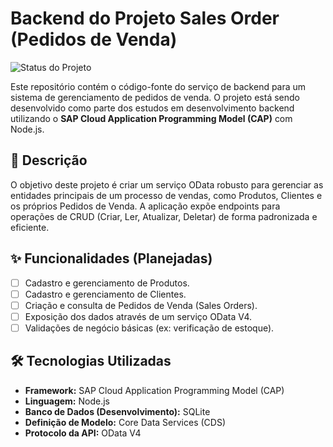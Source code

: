 # Backend do Projeto Sales Order (Pedidos de Venda)

![Status do Projeto](https://img.shields.io/badge/status-em%20desenvolvimento-yellow)

Este repositório contém o código-fonte do serviço de backend para um sistema de gerenciamento de pedidos de venda. O projeto está sendo desenvolvido como parte dos estudos em desenvolvimento backend utilizando o **SAP Cloud Application Programming Model (CAP)** com Node.js.

## 📝 Descrição

O objetivo deste projeto é criar um serviço OData robusto para gerenciar as entidades principais de um processo de vendas, como Produtos, Clientes e os próprios Pedidos de Venda. A aplicação expõe endpoints para operações de CRUD (Criar, Ler, Atualizar, Deletar) de forma padronizada e eficiente.

## ✨ Funcionalidades (Planejadas)

-   [ ] Cadastro e gerenciamento de Produtos.
-   [ ] Cadastro e gerenciamento de Clientes.
-   [ ] Criação e consulta de Pedidos de Venda (Sales Orders).
-   [ ] Exposição dos dados através de um serviço OData V4.
-   [ ] Validações de negócio básicas (ex: verificação de estoque).

## 🛠️ Tecnologias Utilizadas

* **Framework:** SAP Cloud Application Programming Model (CAP)
* **Linguagem:** Node.js
* **Banco de Dados (Desenvolvimento):** SQLite
* **Definição de Modelo:** Core Data Services (CDS)
* **Protocolo da API:** OData V4

